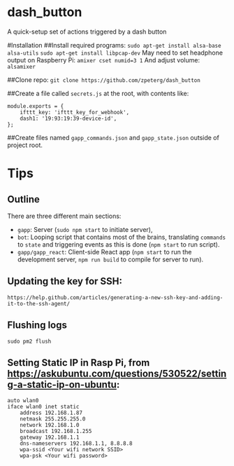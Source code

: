 # dash_button
A quick-setup set of actions triggered by a dash button

#Installation
##Install required programs:
```sudo apt-get install alsa-base alsa-utils```
```sudo apt-get install libpcap-dev```
May need to set headphone output on Raspberry Pi:
```amixer cset numid=3 1```
And adjust volume:
```alsamixer```

##Clone repo:
```git clone https://github.com/zpeterg/dash_button```

##Create a file called ```secrets.js``` at the root, with contents like:
```
module.exports = {
    ifttt_key: 'ifttt_key_for_webhook',
    dash1: '19:93:19:39-device-id',
};

```

##Create files named ```gapp_commands.json``` and ```gapp_state.json``` outside of project root.

# Tips
## Outline
There are three different main sections:
- ```gapp```: Server (```sudo npm start``` to initiate server),
- ```bot```: Looping script that contains most of the brains, translating ```commands``` to ```state``` and triggering events as this is done (```npm start``` to run script).
- ```gapp/gapp_react```: Client-side React app (```npm start``` to run the development server, ```npm run build``` to compile for server to run).
## Updating the key for SSH: 
```https://help.github.com/articles/generating-a-new-ssh-key-and-adding-it-to-the-ssh-agent/```
## Flushing logs
```sudo pm2 flush```
## Setting Static IP in Rasp Pi, from https://askubuntu.com/questions/530522/setting-a-static-ip-on-ubuntu:
```
auto wlan0
iface wlan0 inet static
    address 192.168.1.87
    netmask 255.255.255.0
    network 192.168.1.0
    broadcast 192.168.1.255
    gateway 192.168.1.1
    dns-nameservers 192.168.1.1, 8.8.8.8
    wpa-ssid <Your wifi network SSID>
    wpa-psk <Your wifi password>
```
